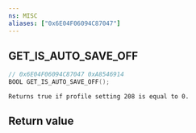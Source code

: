 ```yaml
---
ns: MISC
aliases: ["0x6E04F06094C87047"]
---
```

## GET_IS_AUTO_SAVE_OFF

```c
// 0x6E04F06094C87047 0xA8546914
BOOL GET_IS_AUTO_SAVE_OFF();
```

```
Returns true if profile setting 208 is equal to 0.
```

## Return value
